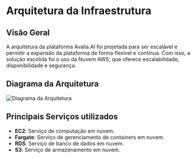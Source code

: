 # Arquitetura da Infraestrutura
## Visão Geral

A arquitetura da plataforma Avalia.AI foi projetada para ser escalável e permitir a expansão da plataforma de forma flexível e contínua. Com isso, a solução escolida foi o uso da Nuvem AWS, que oferece escalabilidade, disponibilidade e segurança.

## Diagrama da Arquitetura
![Diagrama da Arquitetura](../img/diagrama-geral.png)

## Principais Serviços utilizados

- **EC2**: Serviço de computação em nuvem.
- **Fargate**: Serviço de gerenciamento de containers em nuvem.
- **RDS**: Serviço de banco de dados em nuvem.
- **S3**: Serviço de armazenamento em nuvem.